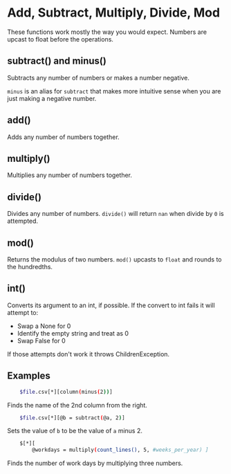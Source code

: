 
# Add, Subtract, Multiply, Divide, Mod

These functions work mostly the way you would expect. Numbers are upcast to float before the operations.

## subtract() and minus()

Subtracts any number of numbers or makes a number negative.

`minus` is an alias for `subtract` that makes more intuitive sense when you are just making a negative number.

## add()

Adds any number of numbers together.

## multiply()

Multiplies any number of numbers together.

## divide()

Divides any number of numbers. `divide()` will return `nan` when divide by `0` is attempted.

## mod()

Returns the modulus of two numbers. `mod()` upcasts to `float` and rounds to the hundredths.

## int()

Converts its argument to an int, if possible. If the convert to int fails it will attempt to:
- Swap a None for 0
- Identify the empty string and treat as 0
- Swap False for 0

If those attempts don't work it throws ChildrenException.


## Examples

```bash
    $file.csv[*][column(minus(2))]
```

Finds the name of the 2nd column from the right.

```bash
    $file.csv[*][@b = subtract(@a, 2)]
```

Sets the value of `b` to be the value of `a` minus 2.

```bash
    $[*][
        @workdays = multiply(count_lines(), 5, #weeks_per_year) ]
```

Finds the number of work days by multiplying three numbers.


